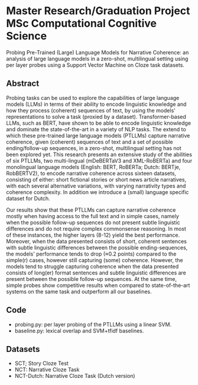 # Master Research/Graduation Project MSc Computational Cognitive Science
Probing Pre-Trained (Large) Language Models for Narrative Coherence: an analysis of large language models in a zero-shot, multilingual setting using per layer probes using a Support Vector Machine on Cloze task datasets.

## Abstract
Probing tasks can be used to explore the capabilities of large language models (LLMs) in terms of their ability to encode linguistic knowledge and how they process (coherent) sequences of text, by using the models' representations to solve a task (proxied by a dataset). Transformer-based LLMs, such as BERT, have shown to be able to encode linguistic knowledge and dominate the state-of-the-art in a variety of NLP tasks. The extend to which these pre-trained large language models (PTLLMs) capture narrative coherence, given (coherent) sequences of text and a set of possible ending/follow-up sequences, in a zero-shot, multilingual setting has not been explored yet. This research presents an extensive study of the abilities of six PTLLMs, two multi-lingual (mDeBERTaV3 and XML-RoBERTa) and four monolingual language models (English: BERT, RoBERTa; Dutch: BERTje, RobBERTV2), to encode narrative coherence across sixteen datasets, consisting of either: short fictional stories or short news article narratives, with each several alternative variations, with varying narrativity types and coherence complexity. In addition we introduce a (small) language specific dataset for Dutch.

Our results show that these PTLLMs can capture narrative coherence mostly when having access to the full text and in simple cases, namely when the possible follow-up sequences do not present subtle linguistic differences and do not require complex commonsense reasoning. In most of these instances, the higher layers (8-12) yield the best performance. Moreover, when the data presented consists of short, coherent sentences with subtle linguistic differences between the possible ending-sequences, the models' performance tends to drop (≈0.2 points) compared to the simple(r) cases, however still capturing (some) coherence. However, the models tend to struggle capturing coherence when the data presented consists of long(er) format sentences and subtle linguistic differences are present between the possible follow-up sequences. At the same time, simple probes show competitive results when compared to state-of-the-art systems on the same task and outperform all our baselines.

## Code
- probing.py: per layer probing of the PTLLMs using a linear SVM.
- baseline.py: lexical overlap and SVM+tfidf baselines.

## Datasets
- SCT; Story Cloze Test
- NCT: Narrative Cloze Task
- NCT-Dutch: Narrative Cloze Task (Dutch version)

